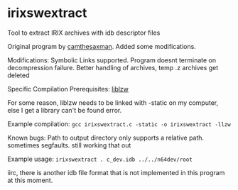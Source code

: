 # irixswextract

Tool to extract IRIX archives with idb descriptor files

Original program by [camthesaxman](https://github.com/camthesaxman). Added some modifications.

Modifications:
Symbolic Links supported.
Program doesnt terminate on decompression failure.
Better handling of archives, temp .z archives get deleted

Specific Compilation Prerequisites:
[liblzw](https://github.com/vapier/liblzw)

For some reason, liblzw needs to be linked with -static on my computer, else I get a library can't be found error.

Example compilation:
``gcc irixswextract.c -static -o irixswextract -llzw``

Known bugs:
Path to output directory only supports a relative path.
sometimes segfaults. still working that out

Example usage:
``irixswextract . c_dev.idb ../../n64dev/root``

iirc, there is another idb file format that is not implemented in this program at this moment.
